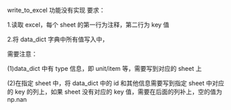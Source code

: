 write_to_excel 功能没有实现
要求：

1.读取 excel，每个 sheet 的第一行为注释，第二行为 key 值

2.将 data_dict 字典中所有值写入中，

需要注意：

(1)data_dict 中有 type 信息，即 unit/item 等，需要写到对应的 sheet 上

(2)在指定 sheet 中，将 data_dict 中的 id 和其他信息需要写到指定 sheet 中对应的 key 的列上，如果 sheet 没有对应的 key 值，需要在后面的列补上，空的值为 np.nan
